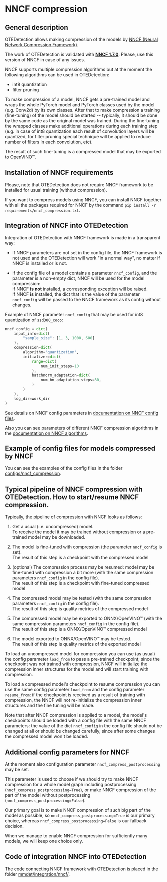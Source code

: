 # NNCF compression

## General description

OTEDetection allows making compression of the models by
[NNCF (Neural Network Compression Framework)](https://github.com/openvinotoolkit/nncf/).

The work of OTEDetection is validated with [**NNCF 1.7.0**](https://github.com/openvinotoolkit/nncf/tree/release_v170).
Please, use this version of NNCF in case of any issues.

NNCF supports multiple compression algorithms but at the moment the following algorithms can be
used in OTEDetection:
* int8 quantization
* filter pruning

To make compression of a model, NNCF gets a pre-trained model and wraps the whole PyTorch model
and PyTorch classes used by the model (e.g. Conv2d) by its own classes.
After that to make compression a training (fine-tuning) of the model should be started --
typically, it should be done by the same code as the original model was trained.
During the fine-tuning the wrapped classes make additional operations during each training
step (e.g. in case of int8 quantization each result of convolution layers will be
quantized, for filter pruning special technique will be applied to reduce number of filters in
each convolution, etc).

The result of such fine-tuning is a compressed model that may be exported to OpenVINO™.

## Installation of NNCF requirements

Please, note that OTEDetection does not require NNCF framework to be installed for
usual training (without compression).

If you want to compress models using NNCF, you can install NNCF together with
all the packages required for NNCF by the command
`pip install -r requirements/nncf_compression.txt`.

## Integration of NNCF into OTEDetection

Integration of OTEDetection with NNCF framework is made in a transparent way:

* If NNCF parameters are not set in the config file, the NNCF framework is not used and the
  OTEDetection will work "in a normal way", no matter if NNCF is installed or is not.

* If the config file of a model contains a parameter `nncf_config`, and the parameter is a non-empty dict,
  NNCF will be used for the model compression:  
  If NNCF **is not** installed, a corresponding exception will be raised.  
  If NNCF **is** installed, the dict that is the value of the parameter `nncf_config`
    will be passed to the NNCF framework as its config without changes.

Example of NNCF parameter `nncf_config` that may be used for int8 quantization of `ssd300_coco`:
```python
nncf_config = dict(
    input_info=dict(
        "sample_size": [1, 3, 1000, 600]
    ),
    compression=dict(
        algorithm='quantization',
        initializer=dict(
            range=dict(
                num_init_steps=10
            ),
            batchnorm_adaptation=dict(
                num_bn_adaptation_steps=30,
            )
        )
    ),
    log_dir=work_dir
)
```

See details on NNCF config parameters in
[documentation on NNCF config files](https://github.com/openvinotoolkit/nncf_pytorch/blob/develop/docs/ConfigFile.md).

Also you can see parameters of different NNCF compression algorithms in the
[documentation on NNCF algorithms](https://github.com/openvinotoolkit/nncf_pytorch/blob/develop/docs/Algorithms.md).

## Example of config files for models compressed by NNCF

You can see the examples of the config files in the folder [configs/nncf_compression](../configs/nncf_compression).

## Typical pipeline of NNCF compression with OTEDetection. How to start/resume NNCF compression.

Typically, the pipeline of compression with NNCF looks as follows:

1. Get a usual (i.e. uncompressed) model.  
   To receive the model it may be trained without compression or a pre-trained model may be downloaded.

2. The model is fine-tuned with compression (the parameter `nncf_config` is set).  
   The result of this step is a checkpoint with the compressed model

3. (optional) The compression process may be resumed: model may be fine-tuned with compression a bit more
   (with the same compression parameters `nncf_config` in the config file).  
   The result of this step is a checkpoint with fine-tuned compressed model

4. The compressed model may be tested
   (with the same compression parameters `nncf_config` in the config file).  
   The result of this step is quality metrics of the compressed model

5. The compressed model may be exported to ONNX/OpenVINO™
   (with the same compression parameters `nncf_config` in the config file).  
   The result of this step is a ONNX/OpenVINO™ compressed model

6. The model exported to ONNX/OpenVINO™ may be tested.  
   The result of this step is quality metrics of the exported model

To load an uncompressed model for compression you can use (as usual) the config parameter
`load_from` to pass a pre-trained checkpoint; since the checkpoint was not
trained with compression, NNCF will initialize the compression inner structures for the model
and will start training with compression.

To load a compressed model's checkpoint to resume compression you can use the same config
parameter `load_from` and the config parameter `resume_from`: if the checkpoint is received as
a result of training with compression, the NNCF will not re-initialize the compression inner
structures and the fine tuning will be made.

Note that after NNCF compression is applied to a model, the model's checkpoints should be
loaded with a config file with the same NNCF parameters: the value of the dict `nncf_config` in
the config file should not be changed at all or should be changed carefully, since after some
changes the compressed model won't be loaded.

## Additional config parameters for NNCF

At the moment also configuration parameter `nncf_compress_postprocessing` may be set.

This parameter is used to choose if we should try to make NNCF compression
for a whole model graph including postprocessing (`nncf_compress_postprocessing=True`),
or make NNCF compression of the part of the model without postprocessing
(`nncf_compress_postprocessing=False`).

Our primary goal is to make NNCF compression of such big part of the model as
possible, so `nncf_compress_postprocessing=True` is our primary choice, whereas
`nncf_compress_postprocessing=False` is our fallback decision.

When we manage to enable NNCF compression for sufficiently many models,
we will keep one choice only.

## Code of integration NNCF into OTEDetection

The code connecting NNCF framework with OTEDetection is placed in the folder
[mmdet/integration/nncf/](../mmdet/integration/nncf/).
